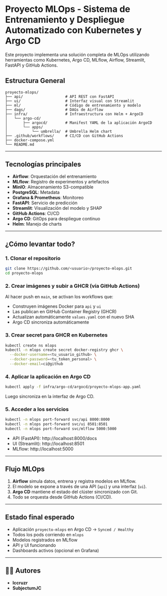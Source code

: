
# Proyecto MLOps - Sistema de Entrenamiento y Despliegue Automatizado con Kubernetes y Argo CD

Este proyecto implementa una solución completa de MLOps utilizando herramientas como Kubernetes, Argo CD, MLflow, Airflow, Streamlit, FastAPI y GitHub Actions.

## Estructura General

```
proyecto-mlops/
├── api/                   # API REST con FastAPI
├── ui/                    # Interfaz visual con Streamlit
├── ml/                    # Código de entrenamiento y modelo
├── dags/                  # DAGs de Airflow
├── infra/                 # Infraestructura con Helm + ArgoCD
│   └── argo-cd/
│       ├── argocd/        # Manifest YAML de la aplicación ArgoCD
│       └── apps/
│           └── umbrella/  # Umbrella Helm chart
├── .github/workflows/     # CI/CD con GitHub Actions
├── docker-compose.yml
└── README.md
```

---

## Tecnologías principales

- **Airflow**: Orquestación del entrenamiento
- **MLflow**: Registro de experimentos y artefactos
- **MinIO**: Almacenamiento S3-compatible
- **PostgreSQL**: Metadata
- **Grafana & Prometheus**: Monitoreo
- **FastAPI**: Servicio de predicción
- **Streamlit**: Visualización del modelo y SHAP
- **GitHub Actions**: CI/CD
- **Argo CD**: GitOps para despliegue continuo
- **Helm**: Manejo de charts

---

## ¿Cómo levantar todo?

### 1. Clonar el repositorio

```bash
git clone https://github.com/<usuario>/proyecto-mlops.git
cd proyecto-mlops
```

### 2. Crear imágenes y subir a GHCR (vía GitHub Actions)

Al hacer push en `main`, se activan los workflows que:
- Construyen imágenes Docker para `api` y `ui`
- Las publican en GitHub Container Registry (GHCR)
- Actualizan automáticamente `values.yaml` con el nuevo SHA
- Argo CD sincroniza automáticamente

### 3. Crear secret para GHCR en Kubernetes

```bash
kubectl create ns mlops
kubectl -n mlops create secret docker-registry ghcr \
  --docker-username=<tu_usuario_github> \
  --docker-password=<tu_token_personal> \
  --docker-email=ci@github
```

### 4. Aplicar la aplicación en Argo CD

```bash
kubectl apply -f infra/argo-cd/argocd/proyecto-mlops-app.yaml
```

Luego sincroniza en la interfaz de Argo CD.

### 5. Acceder a los servicios

```bash
kubectl -n mlops port-forward svc/api 8000:8000
kubectl -n mlops port-forward svc/ui 8501:8501
kubectl -n mlops port-forward svc/mlflow 5000:5000
```

- API (FastAPI): http://localhost:8000/docs
- UI (Streamlit): http://localhost:8501
- MLflow: http://localhost:5000

---

## Flujo MLOps

1. **Airflow** simula datos, entrena y registra modelos en MLflow.
2. El modelo se expone a través de una API (`api`) y una interfaz (`ui`).
3. **Argo CD** mantiene el estado del clúster sincronizado con Git.
4. Todo se orquesta desde GitHub Actions (CI/CD).

---

## Estado final esperado

- Aplicación `proyecto-mlops` en Argo CD → `Synced / Healthy`
- Todos los pods corriendo en `mlops`
- Modelos registrados en MLflow
- API y UI funcionando
- Dashboards activos (opcional en Grafana)

---

## 🧑‍💻 Autores

- **lccruzr**
- **SubjectumJC**